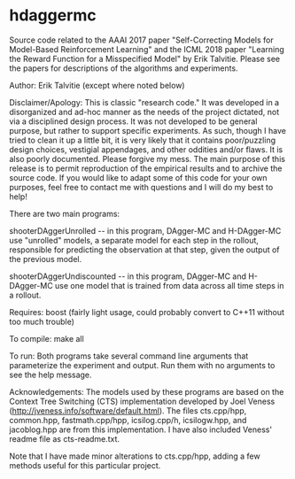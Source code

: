 # hdaggermc
Source code related to the AAAI 2017 paper "Self-Correcting Models for Model-Based Reinforcement Learning" and the ICML 2018 paper "Learning the Reward Function for a Misspecified Model" by Erik Talvitie. Please see the papers for descriptions of the algorithms and experiments.

Author: Erik Talvitie (except where noted below)

Disclaimer/Apology: This is classic "research code." It was developed in a disorganized and ad-hoc manner as the needs of the project dictated, not via a disciplined design process. It was not developed to be general purpose, but rather to support specific experiments. As such, though I have tried to clean it up a little bit, it is very likely that it contains poor/puzzling design choices, vestigial appendages, and other oddities and/or flaws. It is also poorly documented. Please forgive my mess. The main purpose of this release is to permit reproduction of the empirical results and to archive the source code. If you would like to adapt some of this code for your own purposes, feel free to contact me with questions and I will do my best to help!

There are two main programs:

shooterDAggerUnrolled -- in this program, DAgger-MC and H-DAgger-MC use "unrolled" models, a separate model for each step in the rollout, responsible for predicting the observation at that step, given the output of the previous model.

shooterDAggerUndiscounted -- in this program, DAgger-MC and H-DAgger-MC use one model that is trained from data across all time steps in a rollout.

Requires:
boost (fairly light usage, could probably convert to C++11 without too much trouble)

To compile:
make all

To run:
Both programs take several command line arguments that parameterize the experiment and output. Run them with no arguments to see the help message.

Acknowledgements:
The models used by these programs are based on the Context Tree Switching (CTS) implementation developed by Joel Veness (http://jveness.info/software/default.html). The files cts.cpp/hpp, common.hpp, fastmath.cpp/hpp, icsilog.cpp/h, icsilogw.hpp, and jacoblog.hpp are from this implementation. I have also included Veness' readme file as cts-readme.txt.

Note that I have made minor alterations to cts.cpp/hpp, adding a few methods useful for this particular project.

